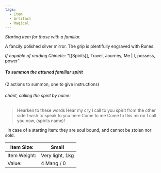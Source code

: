 ```yaml
---
tags:
  - Item
  - Artifact
  - Magical
---
```


*Starting item for those with a familiar.*

A fancily polished silver mirror.
The grip is plentifully engraved with Runes.

*If capable of reading Chinetic:* "[[Spirits]], Travel, Journey, Me \| I, possess, power"
##### To summon the attuned familiar spirit
(2 actions to summon, one to give instructions)
######  *chant, calling the spirit by name:*
> Hearken to these words
> Hear my cry
> I call to you spirit from the other side
> I wish to speak to you here
> Come to me
> Come to this mirror
> I call you now, (spirits name)!

 
In case of a starting item: they are soul bound, and cannot be stolen nor sold.


| Item Size:   | Small           |
|--------------|-----------------|
| Item Weight: | Very light, 1kg |
| Value:       | 4 Mang / 0      |